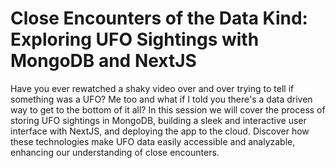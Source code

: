 # Close Encounters of the Data Kind: Exploring UFO Sightings with MongoDB and NextJS

Have you ever rewatched a shaky video over and over trying to tell if something was a UFO? Me too and what if I told you there's a data driven way to get to the bottom of it all? In this session we will cover the process of storing UFO sightings in MongoDB, building a sleek and interactive user interface with NextJS, and deploying the app to the cloud. Discover how these technologies make UFO data easily accessible and analyzable, enhancing our understanding of close encounters.
